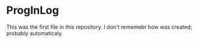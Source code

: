 # ProgInLog
This  was the first file in this repository. I don't rememebr how was created; probably automaticaly.

